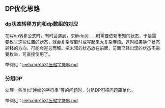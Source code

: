 

## DP优化思路



### dp状态转移方向和dp数组的对应

在写dp转移公式时，有时会遇到，求解dp[i]……时需要依赖未知的状态，于是需要枚举这些位置的状态，就会复杂度超时或写起来太复杂麻烦。这时如果换个状态转移的方向，可能会迎刃而解。把未知的状态放在前面，前面已经出现的状态不需要枚举，可直接使用了。

举例见：[leetcode1531压缩字符串.md](leetcode1531压缩字符串.md)



### 分组DP

处理一些类似“连续的字符串”等的问题时，分组DP可把问题简单化。

举例见：[leetcode1531压缩字符串.md](leetcode1531压缩字符串.md)









